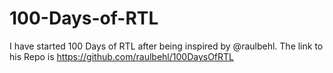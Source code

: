 # 100-Days-of-RTL
I have started 100 Days of RTL after being inspired by @raulbehl. The link to his Repo is  https://github.com/raulbehl/100DaysOfRTL
